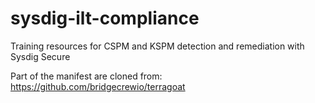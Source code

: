 # sysdig-ilt-compliance
Training resources for CSPM and KSPM detection and remediation with Sysdig Secure

Part of the manifest are cloned from: https://github.com/bridgecrewio/terragoat
